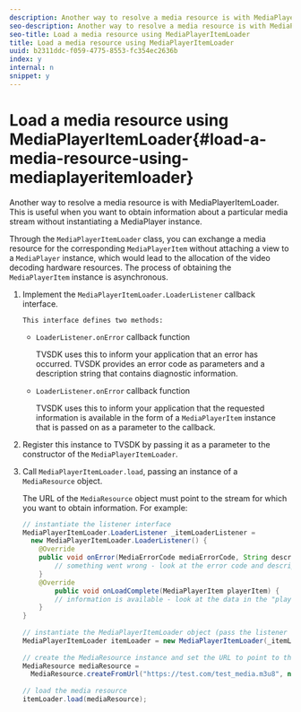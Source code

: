 ```yaml
---
description: Another way to resolve a media resource is with MediaPlayerItemLoader. This is useful when you want to obtain information about a particular media stream without instantiating a MediaPlayer instance.
seo-description: Another way to resolve a media resource is with MediaPlayerItemLoader. This is useful when you want to obtain information about a particular media stream without instantiating a MediaPlayer instance.
seo-title: Load a media resource using MediaPlayerItemLoader
title: Load a media resource using MediaPlayerItemLoader
uuid: b2311ddc-f059-4775-8553-fc354ec2636b
index: y
internal: n
snippet: y
---
```


# Load a media resource using MediaPlayerItemLoader{#load-a-media-resource-using-mediaplayeritemloader}

Another way to resolve a media resource is with MediaPlayerItemLoader. This is useful when you want to obtain information about a particular media stream without instantiating a MediaPlayer instance.

Through the `MediaPlayerItemLoader` class, you can exchange a media resource for the corresponding `MediaPlayerItem` without attaching a view to a `MediaPlayer` instance, which would lead to the allocation of the video decoding hardware resources. The process of obtaining the `MediaPlayerItem` instance is asynchronous. 

1. Implement the `MediaPlayerItemLoader.LoaderListener` callback interface.

       This interface defines two methods:

    * `LoaderListener.onError` callback function

      TVSDK uses this to inform your application that an error has occurred. TVSDK provides an error code as parameters and a description string that contains diagnostic information. 
    
    * `LoaderListener.onError` callback function

      TVSDK uses this to inform your application that the requested information is available in the form of a `MediaPlayerItem` instance that is passed on as a parameter to the callback.

1. Register this instance to TVSDK by passing it as a parameter to the constructor of the `MediaPlayerItemLoader`.
1. Call `MediaPlayerItemLoader.load`, passing an instance of a `MediaResource` object.

   The URL of the `MediaResource` object must point to the stream for which you want to obtain information. For example: 

   ```java
   // instantiate the listener interface 
   MediaPlayerItemLoader.LoaderListener _itemLoaderListener = 
     new MediaPlayerItemLoader.LoaderListener() { 
       @Override 
       public void onError(MediaErrorCode mediaErrorCode, String description) { 
           // something went wrong - look at the error code and description 
       } 
       @Override 
           public void onLoadComplete(MediaPlayerItem playerItem) { 
           // information is available - look at the data in the "playerItem" object 
       } 
   } 
    
   // instantiate the MediaPlayerItemLoader object (pass the listener as parameter) 
   MediaPlayerItemLoader itemLoader = new MediaPlayerItemLoader(_itemLoaderListener); 
    
   // create the MediaResource instance and set the URL to point to the actual media stream 
   MediaResource mediaResource =  
     MediaResource.createFromUrl("https://test.com/test_media.m3u8", null); 
    
   // load the media resource 
   itemLoader.load(mediaResource); 
   
   ```


